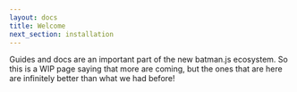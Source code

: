 ```yaml
---
layout: docs
title: Welcome
next_section: installation
---
```


Guides and docs are an important part of the new batman.js ecosystem. So this is a WIP page saying that more are coming, but the ones that are here are infinitely better than what we had before!
